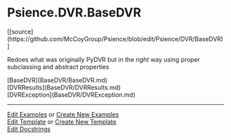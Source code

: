 # <a id="Psience.DVR.BaseDVR">Psience.DVR.BaseDVR</a> 
<div class="docs-source-link" markdown="1">
[[source](https://github.com/McCoyGroup/Psience/blob/edit/Psience/DVR/BaseDVR)]
</div>
    
Redoes what was originally PyDVR but in the _right_ way using proper subclassing and abstract properties

<div class="container alert alert-secondary bg-light">
  <div class="row">
   <div class="col" markdown="1">
[BaseDVR](BaseDVR/BaseDVR.md)   
</div>
   <div class="col" markdown="1">
[DVRResults](BaseDVR/DVRResults.md)   
</div>
   <div class="col" markdown="1">
[DVRException](BaseDVR/DVRException.md)   
</div>
</div>
</div>





___

[Edit Examples](https://github.com/McCoyGroup/Psience/edit/edit/ci/examples/Psience/DVR/BaseDVR.md) or 
[Create New Examples](https://github.com/McCoyGroup/Psience/new/edit/?filename=ci/examples/Psience/DVR/BaseDVR.md) <br/>
[Edit Template](https://github.com/McCoyGroup/Psience/edit/edit/ci/docs/Psience/DVR/BaseDVR.md) or 
[Create New Template](https://github.com/McCoyGroup/Psience/new/edit/?filename=ci/docs/templates/Psience/DVR/BaseDVR.md) <br/>
[Edit Docstrings](https://github.com/McCoyGroup/Psience/edit/edit/Psience/DVR/BaseDVR/__init__.py?message=Update%20Docs)